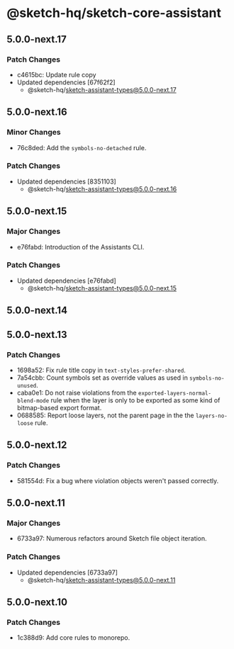 # @sketch-hq/sketch-core-assistant

## 5.0.0-next.17

### Patch Changes

- c4615bc: Update rule copy
- Updated dependencies [67f62f2]
  - @sketch-hq/sketch-assistant-types@5.0.0-next.17

## 5.0.0-next.16

### Minor Changes

- 76c8ded: Add the `symbols-no-detached` rule.

### Patch Changes

- Updated dependencies [8351103]
  - @sketch-hq/sketch-assistant-types@5.0.0-next.16

## 5.0.0-next.15

### Major Changes

- e76fabd: Introduction of the Assistants CLI.

### Patch Changes

- Updated dependencies [e76fabd]
  - @sketch-hq/sketch-assistant-types@5.0.0-next.15

## 5.0.0-next.14

## 5.0.0-next.13

### Patch Changes

- 1698a52: Fix rule title copy in `text-styles-prefer-shared`.
- 7a54cbb: Count symbols set as override values as used in `symbols-no-unused`.
- caba0e1: Do not raise violations from the `exported-layers-normal-blend-mode` rule when the layer
  is only to be exported as some kind of bitmap-based export format.
- 0688585: Report loose layers, not the parent page in the the `layers-no-loose` rule.

## 5.0.0-next.12

### Patch Changes

- 581554d: Fix a bug where violation objects weren't passed correctly.

## 5.0.0-next.11

### Major Changes

- 6733a97: Numerous refactors around Sketch file object iteration.

### Patch Changes

- Updated dependencies [6733a97]
  - @sketch-hq/sketch-assistant-types@5.0.0-next.11

## 5.0.0-next.10

### Patch Changes

- 1c388d9: Add core rules to monorepo.
